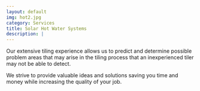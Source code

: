 ```yaml
---
layout: default
img: hot2.jpg
category: Services
title: Solar Hot Water Systems
description: |
---
```

Our extensive tiling experience allows us to predict and determine possible problem areas that may arise in the tiling process that an inexperienced tiler may not be able to detect.

We strive to provide valuable ideas and solutions saving you time and money while increasing the quality of your job.
